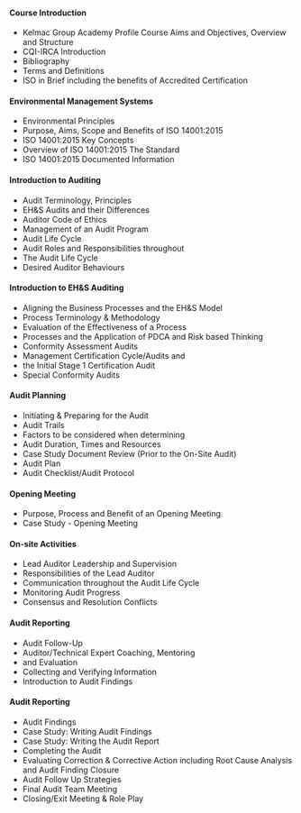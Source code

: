 #### Course Introduction

- Kelmac Group Academy Profile Course Aims and Objectives, Overview and Structure
- CQI-IRCA Introduction
- Bibliography
- Terms and Definitions
- ISO in Brief including the benefits of Accredited Certification

#### Environmental Management Systems

- Environmental Principles
- Purpose, Aims, Scope and Benefits of ISO 14001:2015
- ISO 14001:2015 Key Concepts
- Overview of ISO 14001:2015 The Standard
- ISO 14001:2015 Documented Information

#### Introduction to Auditing

- Audit Terminology, Principles
- EH&S Audits and their Differences
- Auditor Code of Ethics
- Management of an Audit Program
- Audit Life Cycle
- Audit Roles and Responsibilities throughout
- The Audit Life Cycle
- Desired Auditor Behaviours

#### Introduction to EH&S Auditing

- Aligning the Business Processes and the EH&S Model
- Process Terminology & Methodology
- Evaluation of the Effectiveness of a Process
- Processes and the Application of PDCA and Risk based Thinking
- Conformity Assessment Audits
- Management Certification Cycle/Audits and
- the Initial Stage 1 Certification Audit
- Special Conformity Audits

#### Audit Planning

- Initiating & Preparing for the Audit
- Audit Trails
- Factors to be considered when determining
- Audit Duration, Times and Resources
- Case Study Document Review (Prior to the On-Site Audit)
- Audit Plan
- Audit Checklist/Audit Protocol

#### Opening Meeting

- Purpose, Process and Benefit of an Opening Meeting
- Case Study - Opening Meeting

#### On-site Activities

- Lead Auditor Leadership and Supervision
- Responsibilities of the Lead Auditor
- Communication throughout the Audit Life Cycle
- Monitoring Audit Progress
- Consensus and Resolution Conflicts

#### Audit Reporting

- Audit Follow-Up
- Auditor/Technical Expert Coaching, Mentoring
- and Evaluation
- Collecting and Verifying Information
- Introduction to Audit Findings

#### Audit Reporting

- Audit Findings
- Case Study: Writing Audit Findings
- Case Study: Writing the Audit Report
- Completing the Audit
- Evaluating Correction & Corrective Action including Root Cause Analysis and Audit Finding Closure
- Audit Follow Up Strategies
- Final Audit Team Meeting
- Closing/Exit Meeting & Role Play
